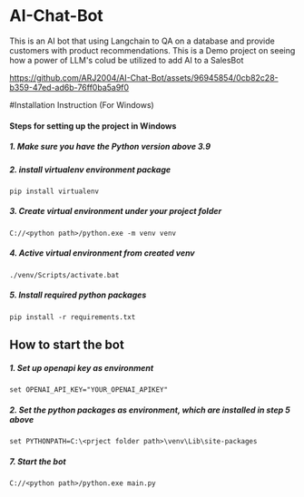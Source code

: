 # AI-Chat-Bot
This is an AI bot that using Langchain to QA on a database and provide customers with product recommendations.
This is a Demo project on seeing how a power of LLM's colud be utilized to add AI to a SalesBot


https://github.com/ARJ2004/AI-Chat-Bot/assets/96945854/0cb82c28-b359-47ed-ad6b-76ff0ba5a9f0



#Installation Instruction (For Windows)

#### Steps for setting up the project in Windows
##### 1. Make sure you have the Python version above 3.9
##### 2. install virtualenv environment package
```
pip install virtualenv
```
##### 3. Create virtual environment under your project folder
```
C://<python path>/python.exe -m venv venv
```
##### 4. Active virtual environment from created venv
```
./venv/Scripts/activate.bat
```
##### 5. Install required python packages
```
pip install -r requirements.txt
```

## How to start the bot
##### 1. Set up openapi key as environment
```
set OPENAI_API_KEY="YOUR_OPENAI_APIKEY"
```
##### 2. Set the python packages as environment, which are installed in step 5 above
```
set PYTHONPATH=C:\<prject folder path>\venv\Lib\site-packages
```
##### 7. Start the bot
```
C://<python path>/python.exe main.py
```



